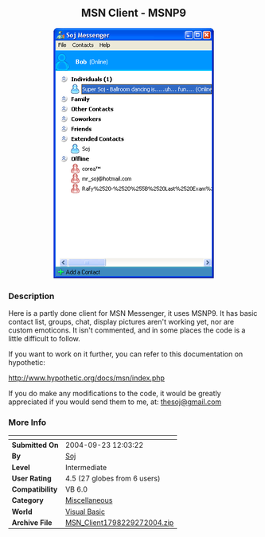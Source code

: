 ﻿<div align="center">

## MSN Client \- MSNP9

<img src="PIC20049272250231163.gif">
</div>

### Description

Here is a partly done client for MSN Messenger, it uses MSNP9. It has basic contact list, groups, chat, display pictures aren't working yet, nor are custom emoticons. It isn't commented, and in some places the code is a little difficult to follow.

If you want to work on it further, you can refer to this documentation on hypothetic:

http://www.hypothetic.org/docs/msn/index.php

If you do make any modifications to the code, it would be greatly appreciated if you would send them to me, at: thesoj@gmail.com
 
### More Info
 


<span>             |<span>
---                |---
**Submitted On**   |2004-09-23 12:03:22
**By**             |[Soj](https://github.com/Planet-Source-Code/PSCIndex/blob/master/ByAuthor/soj.md)
**Level**          |Intermediate
**User Rating**    |4.5 (27 globes from 6 users)
**Compatibility**  |VB 6\.0
**Category**       |[Miscellaneous](https://github.com/Planet-Source-Code/PSCIndex/blob/master/ByCategory/miscellaneous__1-1.md)
**World**          |[Visual Basic](https://github.com/Planet-Source-Code/PSCIndex/blob/master/ByWorld/visual-basic.md)
**Archive File**   |[MSN\_Client1798229272004\.zip](https://github.com/Planet-Source-Code/soj-msn-client-msnp9__1-56389/archive/master.zip)








